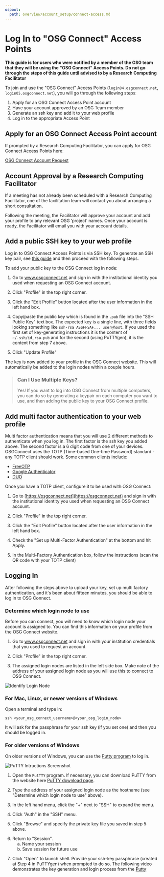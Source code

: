 ```yaml
---
ospool:
  path: overview/account_setup/connect-access.md
---
```


# Log In to "OSG Connect" Access Points

**This guide is for users who were notified by a member of the OSG team that they 
will be using the "OSG Connect" Access Points. Do not go through the steps of this 
guide until advised to by a Research Computing Facilitator**

To join and use the "OSG Connect" Access Points (`login04.osgconnect.net`, 
`login05.osgconnect.net`), you will go through the following steps: 

1. Apply for an OSG Connect Access Point account 
2. Have your account approved by an OSG Team member
3. Generate an ssh key and add it to your web profile
4. Log in to the appropriate Access Point

## Apply for an OSG Connect Access Point account 

If prompted by a Research Computing Facilitator, you can apply for OSG Connect Access Points here: 

[OSG Connect Account Request](https://www.osgconnect.net/signup)

## Account Approval by a Research Computing Facilitator

If a meeting has not already been scheduled with a Research Computing Facilitator, one of the facilitation team will contact you about arranging a short consultation. 

Following the meeting, the Facilitator will approve your account and add your profile to 
any relevant OSG ‘project’ names. Once your account is ready, the Facilitator will email 
you with your account details. 

## Add a public SSH key to your web profile

Log in to OSG Connect Access Points is via SSH key. To generate an SSH key pair, 
see [this guide](../generate-add-sshkey) and then proceed with the following steps. 

To add your public key to the OSG Connect log in node: 

1. Go to www.osgconnect.net and sign in with the institutional identity you used when requesting an OSG Connect account. 

2. Click "Profile" in the top right corner.

3. Click the "Edit Profile" button located after the user information in the left hand box.

4. Copy/paste the public key which is found in the `.pub` file into the "SSH Public Key" text box. 
The expected key is a single line, with three fields looking something like 
`ssh-rsa ASSFFSAF... user@host`. If you used the first set of key-generating 
instructions it is the content of `~/.ssh/id_rsa.pub` and for the second (using 
PuTTYgen), it is the content from step 7 above.

6. Click "Update Profile"

The key is now added to your profile in the OSG Connect website. This will automatically
be added to the login nodes within a couple hours.

> ### Can I Use Multiple Keys?
> Yes! If you want to log into OSG Connect from multiple computers, you can do so by generating
> a keypair on each computer you want to use, and then adding the public key to your OSG 
> Connect profile. 

## Add multi factor authentication to your web profile

Multi factor authentication means that you will use 2 different methods to authenticate
when you log in. The first factor is the ssh key you added above. The second factor
is a 6 digit code from one of your devices. OSGConnect uses the TOTP
(Time-based One-time Password) standard - any TOTP client should work. Some common
clients include:

  * [FreeOTP](https://freeotp.github.io/)
  * [Google Authenticator](https://en.wikipedia.org/wiki/Google_Authenticator)
  * [DUO](https://duo.com/product/multi-factor-authentication-mfa/authentication-methods/tokens-and-passcodes)

Once you have a TOTP client, configure it to be used with OSG Connect: 

1. Go to [https://osgconnect.net](https://osgconnect.net) and sign in with the institutional identity you used when requesting an OSG Connect account. 

2. Click "Profile" in the top right corner.

3. Click the "Edit Profile" button located after the user information in the left hand box.

4. Check the "Set up Multi-Factor Authentication" at the bottom and hit Apply.

5. In the Multi-Factory Authentication box, follow the instructions (scan the QR code with your TOTP client)

## Logging In

After following the steps above to upload your key, set up multi factory authentication, and it's
been about fifteen minutes, you should be able to log in to OSG Connect. 

### Determine which login node to use

Before you can connect, you will need to know which login node your account is assigned to. You can find 
this information on your profile from the OSG Connect website.

1. Go to www.osgconnect.net and sign in with your institution credentials that you used to request an account. 

2. Click "Profile" in the top right corner.

3. The assigned login nodes are listed in the left side box. Make note of the address of 
your assigned login node as you will use this to connect to OSG Connect.

![Identify Login Node](https://raw.githubusercontent.com/OSGConnect/connectbook/master/images/find_osgconnect_login_node.png "OSG Connect Profile")

### For Mac, Linux, or newer versions of Windows

Open a terminal and type in: 

    ssh <your_osg_connect_username>@<your_osg_login_node>

It will ask for the passphrase for your ssh key (if you set one) and then you 
should be logged in. 

### For older versions of Windows

On older versions of Windows, you can use the [Putty program](https://www.chiark.greenend.org.uk/~sgtatham/putty/latest.html) to log in. 

<img src="https://raw.githubusercontent.com/OSGConnect/connectbook/master/images/putty-screenshots.png" alt="PuTTY Intructions Screenshot">

1. Open the `PutTTY` program. If necessary, you can download PuTTY from the website here [PuTTY download page](https://www.chiark.greenend.org.uk/~sgtatham/putty/latest.html).

2. Type the address of your assigned login node as the hostname (see "Determine which login node to use" above).

3. In the left hand menu, click the "+" next to "SSH" to expand the menu.

4. Click "Auth" in the "SSH" menu.

5. Click "Browse" and specify the private key file you saved in step 5 above.

6. Return to "Session".    
&nbsp;&nbsp;&nbsp;&nbsp;a. Name your session    
&nbsp;&nbsp;&nbsp;&nbsp;b. Save session for future use     
7. Click "Open" to launch shell. Provide your ssh-key passphrase (created at Step 4 in PuTTYgen) when prompted to do so.
The following video demonstrates the key generation and login process from the [Putty](https://www.youtube.com/watch?v=zk1uo1nA2HA&t=210s&ab_channel=OSG) 
